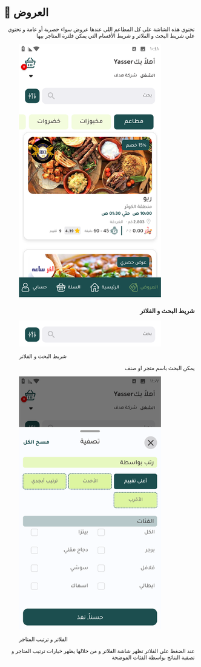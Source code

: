 # 📲 العروض

<p align="right">تحتوي هذه الشاشة علي كل المطاعم اللي عندها عروض سواء حصرية أو عامة و تحتوي علي شريط البحث و الفلاتر و شريط الأقسام التي يمكن فلترة المتاجر بيها</p>

<figure><img src="../../.gitbook/assets/Screenshot_٢٠٢٥٠٧٢٨-١٠٤١١٢.png" alt="" width="375"><figcaption></figcaption></figure>

<h3 align="right">شريط البحث و الفلاتر</h3>

<figure><img src="../../.gitbook/assets/image (9).png" alt="" width="375"><figcaption><p>شريط البحث و الفلاتر</p></figcaption></figure>

<p align="right">يمكن البحث باسم متجر او صنف</p>

<figure><img src="../../.gitbook/assets/Screenshot_٢٠٢٥٠٧٢٨-١١٠٧٤٩.png" alt="" width="375"><figcaption><p>الفلاتر و ترتيب المتاجر</p></figcaption></figure>

<p align="right">عند الضغط علي الفلاتر تظهر شاشة الفلاتر و من خلالها يظهر خيارات ترتيب المتاجر و تصفية النتائج بواسطة الفئات الموضحة</p>
